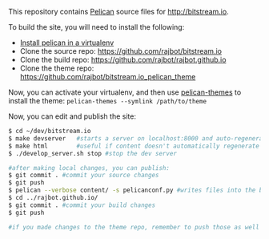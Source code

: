 This repository contains [Pelican](http://pelican.readthedocs.org/en/3.2/) source files for http://bitstream.io.

To build the site, you will need to install the following:

* [Install pelican in a virtualenv](http://pelican.readthedocs.org/en/3.2/getting_started.html#installing-pelican)
* Clone the source repo: https://github.com/rajbot/bitstream.io
* Clone the build repo: https://github.com/rajbot/rajbot.github.io
* Clone the theme repo: https://github.com/rajbot/bitstream.io_pelican_theme

Now, you can activate your virtualenv, and then use [pelican-themes](http://pelican.readthedocs.org/en/3.2/pelican-themes.html) to install the theme: `pelican-themes --symlink /path/to/theme`

Now, you can edit and publish the site:

```bash
$ cd ~/dev/bitstream.io
$ make devserver   #starts a server on localhost:8000 and auto-regenerates content
$ make html        #useful if content doesn't automatically regenerate
$ ./develop_server.sh stop #stop the dev server

#after making local changes, you can publish:
$ git commit . #commit your source changes
$ git push
$ pelican --verbose content/ -s pelicanconf.py #writes files into the build repo
$ cd ../rajbot.github.io/
$ git commit . #commit your build changes
$ git push

#if you made changes to the theme repo, remember to push those as well
```

